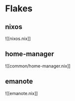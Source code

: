 # Flakes

## nixos

![[nixos.nix]]

## home-manager

![[common/home-manager.nix]]

## emanote

![[emanote.nix]]